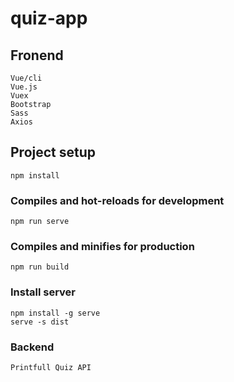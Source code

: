 # quiz-app

## Fronend
```
Vue/cli 
Vue.js 
Vuex 
Bootstrap 
Sass 
Axios
```

## Project setup
```
npm install
```

### Compiles and hot-reloads for development
```
npm run serve
```

### Compiles and minifies for production
```
npm run build
```
### Install server
```
npm install -g serve
serve -s dist
```
### Backend
```
Printfull Quiz API
```
